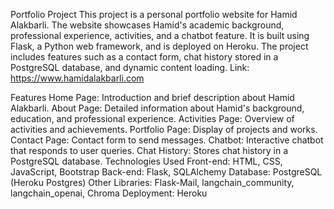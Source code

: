 Portfolio Project
This project is a personal portfolio website for Hamid Alakbarli. The website showcases Hamid's academic background, professional experience, activities, and a chatbot feature. It is built using Flask, a Python web framework, and is deployed on Heroku. The project includes features such as a contact form, chat history stored in a PostgreSQL database, and dynamic content loading.
Link: https://www.hamidalakbarli.com

Features
Home Page: Introduction and brief description about Hamid Alakbarli.
About Page: Detailed information about Hamid's background, education, and professional experience.
Activities Page: Overview of activities and achievements.
Portfolio Page: Display of projects and works.
Contact Page: Contact form to send messages.
Chatbot: Interactive chatbot that responds to user queries.
Chat History: Stores chat history in a PostgreSQL database.
Technologies Used
Front-end: HTML, CSS, JavaScript, Bootstrap
Back-end: Flask, SQLAlchemy
Database: PostgreSQL (Heroku Postgres)
Other Libraries: Flask-Mail, langchain_community, langchain_openai, Chroma
Deployment: Heroku
